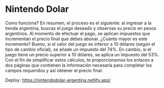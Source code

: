# Nintendo Dolar

Como funciona?
En resumen, el proceso es el siguiente: al ingresar a la tienda argentina, buscas el juego deseado y observas su precio en pesos argentinos. Al momento de efectuar el pago, se aplican impuestos que incrementan el precio final que debes abonar. ¿Cuánto mayor es este incremento? Bueno, si el valor del juego es inferior a 10 dólares (según el tipo de cambio oficial), se añade un impuesto del 74%. En cambio, si el juego tiene un precio superior a 10 dólares, se aplica un impuesto del 53%. Con el fin de simplificar estos cálculos, te proporcionamos los enlaces a dos páginas que contienen la información necesaria para completar los campos requeridos y así obtener el precio final.

Deploy: https://nintendodolar-argentina.netlify.app/
